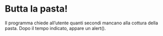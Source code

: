 # Butta la pasta!

Il programma chiede all’utente quanti secondi mancano alla cottura della pasta.
Dopo il tempo indicato, appare un alert().